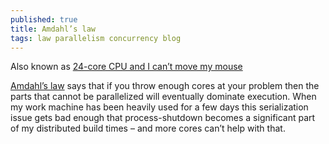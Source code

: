 ```yaml
---
published: true
title: Amdahl’s law
tags: law parallelism concurrency blog
---
```

Also known as  [24-core CPU and I can’t move my mouse](https://randomascii.wordpress.com/2017/07/09/24-core-cpu-and-i-cant-move-my-mouse/)

[Amdahl’s law](https://en.wikipedia.org/wiki/Amdahl%27s_law) says that if you throw enough cores at your problem then the parts that cannot be parallelized will eventually dominate execution. When my work machine has been heavily used for a few days this serialization issue gets bad enough that process-shutdown becomes a significant part of my distributed build times – and more cores can’t help with that. 
